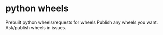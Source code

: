 # python wheels
Prebuilt python wheels/requests for wheels
Publish any wheels you want. Ask/publish wheels in issues.
